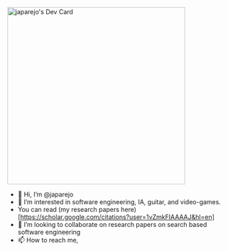 <a href="https://app.daily.dev/japarejo"><img src="https://api.daily.dev/devcards/77c8503fbf7245e6ba233f9ef2d9ab70.png?r=60k" width="400" alt="japarejo's Dev Card"/></a>

- 👋 Hi, I’m @japarejo
- 👀 I’m interested in software engineering, IA, guitar, and video-games.
- You can read (my research papers here)[https://scholar.google.com/citations?user=1vZmkFIAAAAJ&hl=en]
- 💞️ I’m looking to collaborate on research papers on search based software engineering
- 📫 How to reach me, 

